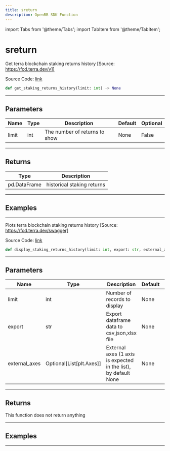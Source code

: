 ```yaml
---
title: sreturn
description: OpenBB SDK Function
---
```


import Tabs from '@theme/Tabs';
import TabItem from '@theme/TabItem';

# sreturn

<Tabs>
<TabItem value="model" label="Model" default>

Get terra blockchain staking returns history [Source: https://fcd.terra.dev/v1]

Source Code: [link](https://github.com/OpenBB-finance/OpenBBTerminal/tree/main/openbb_terminal/cryptocurrency/defi/terramoney_fcd_model.py#L312)

```python
def get_staking_returns_history(limit: int) -> None
```
---

## Parameters

| Name | Type | Description | Default | Optional |
| ---- | ---- | ----------- | ------- | -------- |
| limit | int | The number of returns to show | None | False |

---

## Returns

| Type | Description |
| ---- | ----------- |
| pd.DataFrame | historical staking returns |

---

## Examples

---



</TabItem>
<TabItem value="view" label="View">

Plots terra blockchain staking returns history [Source: https://fcd.terra.dev/swagger]

Source Code: [link](https://github.com/OpenBB-finance/OpenBBTerminal/tree/main/openbb_terminal/cryptocurrency/defi/terramoney_fcd_view.py#L254)

```python
def display_staking_returns_history(limit: int, export: str, external_axes: Optional[List[matplotlib.axes._axes.Axes]]) -> None
```
---

## Parameters

| Name | Type | Description | Default | Optional |
| ---- | ---- | ----------- | ------- | -------- |
| limit | int | Number of records to display | None | False |
| export | str | Export dataframe data to csv,json,xlsx file | None | False |
| external_axes | Optional[List[plt.Axes]] | External axes (1 axis is expected in the list), by default None | None | True |

---

## Returns

This function does not return anything

---

## Examples

---



</TabItem>
</Tabs>
